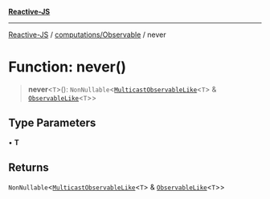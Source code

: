 [**Reactive-JS**](../../../README.md)

***

[Reactive-JS](../../../README.md) / [computations/Observable](../README.md) / never

# Function: never()

> **never**\<`T`\>(): `NonNullable`\<[`MulticastObservableLike`](../../interfaces/MulticastObservableLike.md)\<`T`\> & [`ObservableLike`](../../interfaces/ObservableLike.md)\<`T`\>\>

## Type Parameters

• **T**

## Returns

`NonNullable`\<[`MulticastObservableLike`](../../interfaces/MulticastObservableLike.md)\<`T`\> & [`ObservableLike`](../../interfaces/ObservableLike.md)\<`T`\>\>
